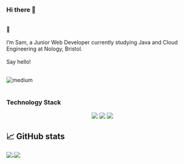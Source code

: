 ### Hi there 👋
<br>
🌱  <br><br> I’m Sam, a Junior Web Developer currently studying Java and Cloud Engineering at Nology, Bristol.
<br>
<br>
Say hello!
<br><br>

<a href="https://www.linkedin.com/in/SJHarrison-97/" target="_blank"><img align="left" alt="medium" src="https://img.shields.io/badge/LinkedIn-0077B5?style=for-the-badge&logo=linkedin&logoColor=white" /></a>
<br><br>
<h3>
Technology Stack
</h3>

<p align='center' >
    <img src="https://img.shields.io/badge/JavaScript-F7DF1E?style=for-the-badge&logo=javascript&logoColor=black" />
    <img src="https://img.shields.io/badge/Node.js-43853D?style=for-the-badge&logo=node.js&logoColor=white" />
    <img src="https://img.shields.io/badge/Sass-CC6699?style=for-the-badge&logo=sass&logoColor=white" />
 </p>


## &#x1f4c8; GitHub stats

<a href="https://github.com/SJH-97">
	<img align="center" src="https://github-readme-stats.vercel.app/api/top-langs/?username=SJH-97&theme=dark&layout=compact" />
</a>

<a href="https://github.com/SJH-97/SJH-97">
	<img align="center" src="https://github-readme-stats.vercel.app/api?username=SJH-97&show_icons=true&theme=dark" />
</a>


<!--


